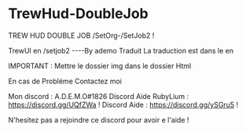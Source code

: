 # TrewHud-DoubleJob
TREW HUD DOUBLE JOB /SetOrg-/SetJob2 !

TrewUI en /setjob2 ----By ademo Traduit La traduction est dans le en

IMPORTANT : Mettre le dossier img dans le dossier Html

En cas de Probléme Contactez moi

Mon discord : A.D.E.M.O#1826 Discord Aide RubyLium : https://discord.gg/UQfZWa ! Discord Aide : https://discord.gg/ySGru5 !

N'hesitez pas a rejoindre ce discord pour avoir e l'aide !
